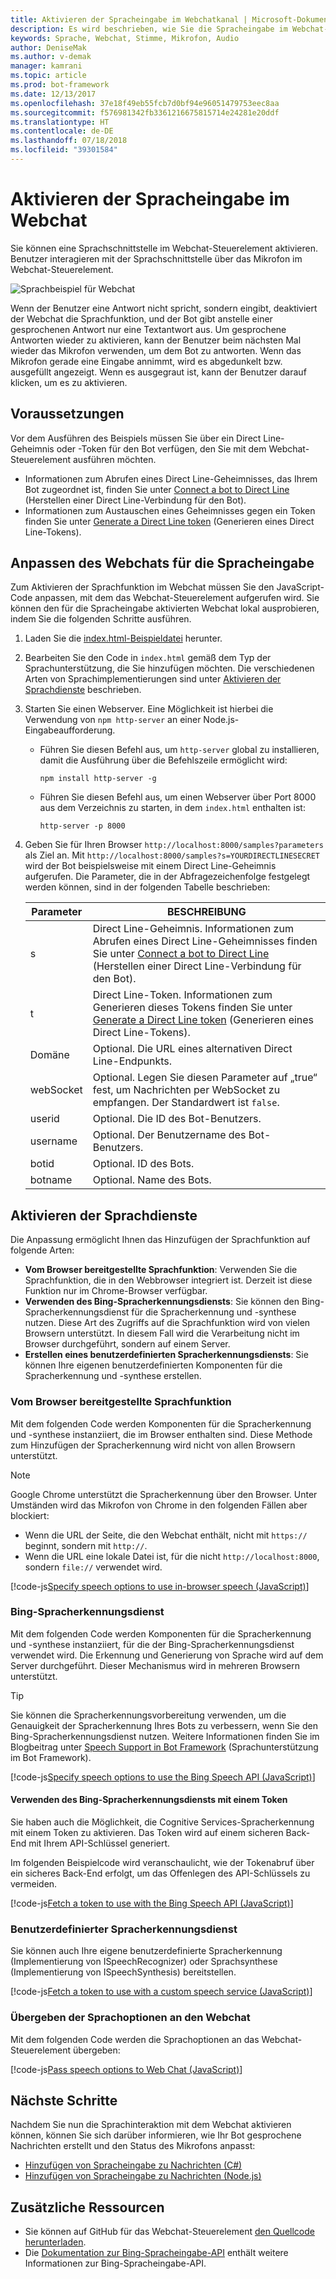 ```yaml
---
title: Aktivieren der Spracheingabe im Webchatkanal | Microsoft-Dokumentation
description: Es wird beschrieben, wie Sie die Spracheingabe im Webchat-Steuerelement für einen Bot aktivieren, der mit dem Webchatkanal verbunden ist.
keywords: Sprache, Webchat, Stimme, Mikrofon, Audio
author: DeniseMak
ms.author: v-demak
manager: kamrani
ms.topic: article
ms.prod: bot-framework
ms.date: 12/13/2017
ms.openlocfilehash: 37e18f49eb55fcb7d0bf94e96051479753eec8aa
ms.sourcegitcommit: f576981342fb3361216675815714e24281e20ddf
ms.translationtype: HT
ms.contentlocale: de-DE
ms.lasthandoff: 07/18/2018
ms.locfileid: "39301584"
---
```

# <a name="how-to-enable-speech-in-web-chat"></a>Aktivieren der Spracheingabe im Webchat
Sie können eine Sprachschnittstelle im Webchat-Steuerelement aktivieren. Benutzer interagieren mit der Sprachschnittstelle über das Mikrofon im Webchat-Steuerelement.

![Sprachbeispiel für Webchat](~/media/bot-service-channel-webchat/webchat-sample-speech.png)

Wenn der Benutzer eine Antwort nicht spricht, sondern eingibt, deaktiviert der Webchat die Sprachfunktion, und der Bot gibt anstelle einer gesprochenen Antwort nur eine Textantwort aus. Um gesprochene Antworten wieder zu aktivieren, kann der Benutzer beim nächsten Mal wieder das Mikrofon verwenden, um dem Bot zu antworten. Wenn das Mikrofon gerade eine Eingabe annimmt, wird es abgedunkelt bzw. ausgefüllt angezeigt. Wenn es ausgegraut ist, kann der Benutzer darauf klicken, um es zu aktivieren.

## <a name="prerequisites"></a>Voraussetzungen

  Vor dem Ausführen des Beispiels müssen Sie über ein Direct Line-Geheimnis oder -Token für den Bot verfügen, den Sie mit dem Webchat-Steuerelement ausführen möchten. 
  * Informationen zum Abrufen eines Direct Line-Geheimnisses, das Ihrem Bot zugeordnet ist, finden Sie unter [Connect a bot to Direct Line](bot-service-channel-connect-directline.md) (Herstellen einer Direct Line-Verbindung für den Bot).
  * Informationen zum Austauschen eines Geheimnisses gegen ein Token finden Sie unter [Generate a Direct Line token](rest-api/bot-framework-rest-direct-line-3-0-authentication.md) (Generieren eines Direct Line-Tokens).

## <a name="customizing-web-chat-for-speech"></a>Anpassen des Webchats für die Spracheingabe
Zum Aktivieren der Sprachfunktion im Webchat müssen Sie den JavaScript-Code anpassen, mit dem das Webchat-Steuerelement aufgerufen wird. Sie können den für die Spracheingabe aktivierten Webchat lokal ausprobieren, indem Sie die folgenden Schritte ausführen.

1. Laden Sie die [index.html-Beispieldatei](https://aka.ms/web-chat-speech-sample) herunter. <!-- this aka.ms link needs to be updated if the sample location changes -->
2. Bearbeiten Sie den Code in `index.html` gemäß dem Typ der Sprachunterstützung, die Sie hinzufügen möchten. Die verschiedenen Arten von Sprachimplementierungen sind unter [Aktivieren der Sprachdienste](#enable-speech-services) beschrieben. 
3. Starten Sie einen Webserver. Eine Möglichkeit ist hierbei die Verwendung von `npm http-server` an einer Node.js-Eingabeaufforderung.

   * Führen Sie diesen Befehl aus, um `http-server` global zu installieren, damit die Ausführung über die Befehlszeile ermöglicht wird:

     ```
     npm install http-server -g
     ```

   * Führen Sie diesen Befehl aus, um einen Webserver über Port 8000 aus dem Verzeichnis zu starten, in dem `index.html` enthalten ist:

     ```
     http-server -p 8000
     ```
4. Geben Sie für Ihren Browser `http://localhost:8000/samples?parameters` als Ziel an. Mit `http://localhost:8000/samples?s=YOURDIRECTLINESECRET` wird der Bot beispielsweise mit einem Direct Line-Geheimnis aufgerufen. Die Parameter, die in der Abfragezeichenfolge festgelegt werden können, sind in der folgenden Tabelle beschrieben:

   | Parameter | BESCHREIBUNG |
   |-----------|-------------|
   | s | Direct Line-Geheimnis. Informationen zum Abrufen eines Direct Line-Geheimnisses finden Sie unter [Connect a bot to Direct Line](bot-service-channel-connect-directline.md) (Herstellen einer Direct Line-Verbindung für den Bot). |
   | t | Direct Line-Token. Informationen zum Generieren dieses Tokens finden Sie unter [Generate a Direct Line token](rest-api/bot-framework-rest-direct-line-3-0-authentication.md) (Generieren eines Direct Line-Tokens). |
   | Domäne | Optional. Die URL eines alternativen Direct Line-Endpunkts.  |
   | webSocket | Optional. Legen Sie diesen Parameter auf „true“ fest, um Nachrichten per WebSocket zu empfangen. Der Standardwert ist `false`. |
   | userid | Optional. Die ID des Bot-Benutzers.  |
   | username | Optional. Der Benutzername des Bot-Benutzers.  |
   | botid | Optional. ID des Bots. |
   | botname | Optional. Name des Bots. |


## <a name="enable-speech-services"></a>Aktivieren der Sprachdienste
Die Anpassung ermöglicht Ihnen das Hinzufügen der Sprachfunktion auf folgende Arten:

* **Vom Browser bereitgestellte Sprachfunktion**: Verwenden Sie die Sprachfunktion, die in den Webbrowser integriert ist. Derzeit ist diese Funktion nur im Chrome-Browser verfügbar.
* **Verwenden des Bing-Spracherkennungsdiensts**: Sie können den Bing-Spracherkennungsdienst für die Spracherkennung und -synthese nutzen. Diese Art des Zugriffs auf die Sprachfunktion wird von vielen Browsern unterstützt. In diesem Fall wird die Verarbeitung nicht im Browser durchgeführt, sondern auf einem Server.
* **Erstellen eines benutzerdefinierten Spracherkennungsdiensts**: Sie können Ihre eigenen benutzerdefinierten Komponenten für die Spracherkennung und -synthese erstellen.

### <a name="browser-provided-speech"></a>Vom Browser bereitgestellte Sprachfunktion

Mit dem folgenden Code werden Komponenten für die Spracherkennung und -synthese instanziiert, die im Browser enthalten sind. Diese Methode zum Hinzufügen der Spracherkennung wird nicht von allen Browsern unterstützt. 

> [!NOTE] 
> Google Chrome unterstützt die Spracherkennung über den Browser. Unter Umständen wird das Mikrofon von Chrome in den folgenden Fällen aber blockiert:
> * Wenn die URL der Seite, die den Webchat enthält, nicht mit `https://` beginnt, sondern mit `http://`.
> * Wenn die URL eine lokale Datei ist, für die nicht `http://localhost:8000`, sondern `file://` verwendet wird.

[!code-js[Specify speech options to use in-browser speech (JavaScript)](./includes/code/bot-service-channel-connect-webchat-speech.js#BrowserSpeech)]

### <a name="bing-speech-service"></a>Bing-Spracherkennungsdienst

Mit dem folgenden Code werden Komponenten für die Spracherkennung und -synthese instanziiert, für die der Bing-Spracherkennungsdienst verwendet wird. Die Erkennung und Generierung von Sprache wird auf dem Server durchgeführt. Dieser Mechanismus wird in mehreren Browsern unterstützt. 

> [!TIP]
> Sie können die Spracherkennungsvorbereitung verwenden, um die Genauigkeit der Spracherkennung Ihres Bots zu verbessern, wenn Sie den Bing-Spracherkennungsdienst nutzen. Weitere Informationen finden Sie im Blogbeitrag unter [Speech Support in Bot Framework](https://blog.botframework.com/2017/06/26/Speech-To-Text) (Sprachunterstützung im Bot Framework).

[!code-js[Specify speech options to use the Bing Speech API (JavaScript)](./includes/code/bot-service-channel-connect-webchat-speech.js#BingSpeech)]

#### <a name="use-the-bing-speech-service-with-a-token"></a>Verwenden des Bing-Spracherkennungsdiensts mit einem Token

Sie haben auch die Möglichkeit, die Cognitive Services-Spracherkennung mit einem Token zu aktivieren. Das Token wird auf einem sicheren Back-End mit Ihrem API-Schlüssel generiert.

Im folgenden Beispielcode wird veranschaulicht, wie der Tokenabruf über ein sicheres Back-End erfolgt, um das Offenlegen des API-Schlüssels zu vermeiden.

[!code-js[Fetch a token to use with the Bing Speech API (JavaScript)](./includes/code/bot-service-channel-connect-webchat-speech.js#FetchToken)]

### <a name="custom-speech-service"></a>Benutzerdefinierter Spracherkennungsdienst

Sie können auch Ihre eigene benutzerdefinierte Spracherkennung (Implementierung von ISpeechRecognizer) oder Sprachsynthese (Implementierung von ISpeechSynthesis) bereitstellen. 

[!code-js[Fetch a token to use with a custom speech service (JavaScript)](./includes/code/bot-service-channel-connect-webchat-speech.js#CustomSpeechService)]

### <a name="pass-the-speech-options-to-web-chat"></a>Übergeben der Sprachoptionen an den Webchat

Mit dem folgenden Code werden die Sprachoptionen an das Webchat-Steuerelement übergeben:

[!code-js[Pass speech options to Web Chat (JavaScript)](./includes/code/bot-service-channel-connect-webchat-speech.js#PassSpeechOptionsToWebChat)]

## <a name="next-steps"></a>Nächste Schritte
Nachdem Sie nun die Sprachinteraktion mit dem Webchat aktivieren können, können Sie sich darüber informieren, wie Ihr Bot gesprochene Nachrichten erstellt und den Status des Mikrofons anpasst:
* [Hinzufügen von Spracheingabe zu Nachrichten (C#)](dotnet/bot-builder-dotnet-text-to-speech.md)
* [Hinzufügen von Spracheingabe zu Nachrichten (Node.js)](nodejs/bot-builder-nodejs-text-to-speech.md)

## <a name="additional-resources"></a>Zusätzliche Ressourcen

* Sie können auf GitHub für das Webchat-Steuerelement [den Quellcode herunterladen](https://github.com/Microsoft/BotFramework-WebChat).
* Die [Dokumentation zur Bing-Spracheingabe-API](https://docs.microsoft.com/azure/cognitive-services/speech/home) enthält weitere Informationen zur Bing-Spracheingabe-API.


